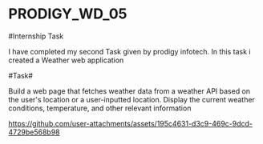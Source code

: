 # PRODIGY_WD_05

#Internship Task

I have completed my second Task given by prodigy infotech. In this task i created a Weather  web application

#Task# 

Build a web page that fetches weather data from a weather API based on the user's location or a user-inputted location.
Display the current weather conditions, temperature, and other relevant information



https://github.com/user-attachments/assets/195c4631-d3c9-469c-9dcd-4729be568b98

